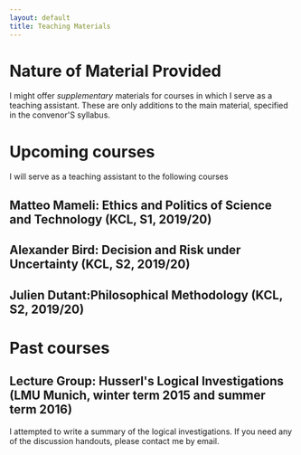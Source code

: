 ```yaml
---
layout: default
title: Teaching Materials
---
```


# Nature of Material Provided
I might offer *supplementary* materials for courses in which I serve as a teaching assistant. 
These are only additions to the main material, specified in the convenor'S syllabus.

# Upcoming courses
I will serve as a teaching assistant to the following courses

## Matteo Mameli: Ethics and Politics of Science and Technology (KCL, S1, 2019/20)

## Alexander Bird: Decision and Risk under Uncertainty (KCL, S2, 2019/20)

## Julien Dutant:Philosophical Methodology (KCL, S2, 2019/20)

# Past courses
## Lecture Group: Husserl's Logical Investigations (LMU Munich, winter term 2015 and summer term 2016)
I attempted to write a summary of the logical investigations. If you need any of the discussion handouts, please contact me by email.
